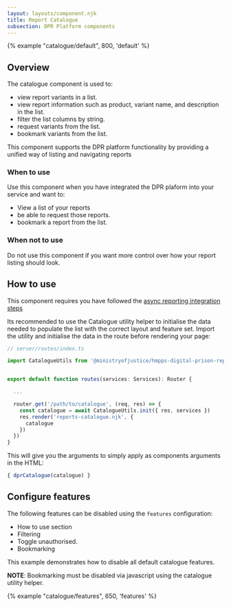 ```yaml
---
layout: layouts/component.njk
title: Report Catalogue
subsection: DPR Platform components
---
```

{% example "catalogue/default", 800, 'default' %}

## Overview

The catalogue component is used to:

- view report variants in a list.
- view report information such as product, variant name, and description in the list.
- filter the list columns by string.
- request variants from the list.
- bookmark variants from the list.

This component supports the DPR platform functionality by providing a unified way of listing and navigating reports 

### When to use

Use this component when you have integrated the DPR plaform into your service and want to:

- View a list of your reports 
- be able to request those reports.
- bookmark a report from the list.

### When not to use 

Do not use this component if you want more control over how your report listing should look. 

## How to use

This component requires you have followed the [async reporting integration steps](/reports/async-reports-integration)

Its recommended to use the Catalogue utility helper to initialise the data needed to populate the list with the correct layout and feature set. Import the utility and initialise the data in the route before rendering your page:

```js
// server/routes/index.ts

import CatalogueUtils from '@ministryofjustice/hmpps-digital-prison-reporting-frontend/dpr/components/_catalogue/catalogue/utils'


export default function routes(services: Services): Router {

  ...

  router.get('/path/to/catalogue', (req, res) => {
    const catalogue = await CatalogueUtils.init({ res, services })
    res.render('reports-catalogue.njk', {
      catalogue
    })
  })
}
```

This will give you the arguments to simply apply as components arguments in the HTML:

```js
{ dprCatalogue(catalogue) }
```

## Configure features

The following features can be disabled using the `features` configuration:

- How to use section
- Filtering
- Toggle unauthorised.
- Bookmarking

This example demonstrates how to disable all default catalogue features. 

**NOTE**: Bookmarking must be disabled via javascript using the catalogue utility helper. 

{% example "catalogue/features", 650, 'features' %}
